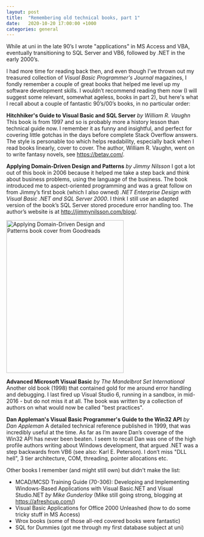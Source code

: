 ```yaml
---
layout: post
title:  "Remembering old technical books, part 1"
date:   2020-10-20 17:00:00 +1000
categories: general
---
```

While at uni in the late 90’s I wrote "applications" in MS Access and VBA, eventually transitioning to SQL Server and VB6, followed by .NET in the early 2000’s.

I had more time for reading back then, and even though I’ve thrown out my treasured collection of _Visual Basic Programmer's Journal_ magazines, I fondly remember a couple of great books that helped me level up my software development skills. I wouldn’t recommend reading them now (I will suggest some relevant, somewhat ageless, books in part 2), but here's what I recall about a couple of fantastic 90’s/00’s books, in no particular order:

**Hitchhiker's Guide to Visual Basic and SQL Server** _by William R. Vaughn_
This book is from 1997 and so is probably more a history lesson than technical guide now. I remember it as funny and insightful, and perfect for covering little gotchas in the days before complete Stack Overflow answers. The style is personable too which helps readability, especially back when I read books linearly, cover to cover. The author, William R. Vaughn, went on to write fantasy novels, see <https://betav.com/>.

**Applying Domain-Driven Design and Patterns** _by Jimmy Nilsson_
I got a lot out of this book in 2006 because it helped me take a step back and think about business problems, using the language of the business. The book introduced me to aspect-oriented programming and was a great follow on from Jimmy’s first book (which I also owned) _.NET Enterprise Design with Visual Basic .NET and SQL Server 2000_. I think I still use an adapted version of the book’s SQL Server stored procedure error handling too. The author’s website is at <http://jimmynilsson.com/blog/>.

<img src="https://i.gr-assets.com/images/S/compressed.photo.goodreads.com/books/1375669308l/85050.jpg" alt="Applying Domain-Driven Design and Patterns book cover from Goodreads" width="308" height="400"/>

**Advanced Microsoft Visual Basic** _by The Mandelbrot Set International_
Another old book (1998) that contained gold for me around error handling and debugging. I last fired up Visual Studio 6, running in a sandbox, in mid-2016 - but do not miss it at all. The book was written by a collection of authors on what would now be called "best practices".

**Dan Appleman's Visual Basic Programmer's Guide to the Win32 API** _by Dan Appleman_
A detailed technical reference published in 1999, that was incredibly useful at the time. As far as I’m aware Dan’s coverage of the Win32 API has never been beaten. I seem to recall Dan was one of the high profile authors writing about Windows development, that argued .NET was a step backwards from VB6 (see also: Karl E. Peterson). I don’t miss "DLL hell", 3 tier architecture, COM, threading, pointer allocations etc.

Other books I remember (and might still own) but didn't make the list:

- MCAD/MCSD Training Guide (70-306): Developing and Implementing Windows-Based Applications with Visual Basic.NET and Visual Studio.NET _by Mike Gunderloy_ (Mike still going strong, blogging at <https://afreshcup.com/>)
- Visual Basic Applications for Office 2000 Unleashed (how to do some tricky stuff in MS Access)
- Wrox books (some of those all-red covered books were fantastic)
- SQL for Dummies (got me through my first database subject at uni)
